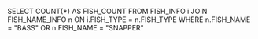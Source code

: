 SELECT COUNT(*) AS FISH_COUNT
FROM FISH_INFO i
JOIN FISH_NAME_INFO n ON i.FISH_TYPE = n.FISH_TYPE
WHERE n.FISH_NAME = "BASS" OR n.FISH_NAME = "SNAPPER"

